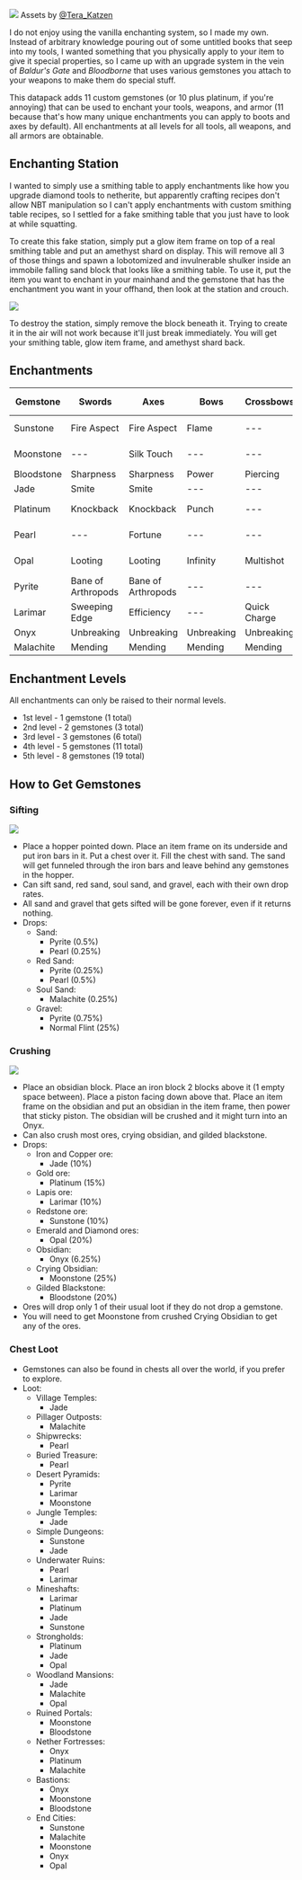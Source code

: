 ![](readme_assets/gemstones.png)
Assets by [@Tera_Katzen](https://twitter.com/Tera_Katzen)

I do not enjoy using the vanilla enchanting system, so I made my own. Instead of arbitrary knowledge pouring out of some untitled books that seep into my tools, I wanted something that you physically apply to your item to give it special properties, so I came up with an upgrade system in the vein of *Baldur's Gate* and *Bloodborne* that uses various gemstones you attach to your weapons to make them do special stuff.

This datapack adds 11 custom gemstones (or 10 plus platinum, if you're annoying) that can be used to enchant your tools, weapons, and armor (11 because that's how many unique enchantments you can apply to boots and axes by default). All enchantments at all levels for all tools, all weapons, and all armors are obtainable.

## Enchanting Station
I wanted to simply use a smithing table to apply enchantments like how you upgrade diamond tools to netherite, but apparently crafting recipes don't allow NBT manipulation so I can't apply enchantments with custom smithing table recipes, so I settled for a fake smithing table that you just have to look at while squatting.

To create this fake station, simply put a glow item frame on top of a real smithing table and put an amethyst shard on display. This will remove all 3 of those things and spawn a lobotomized and invulnerable shulker inside an immobile falling sand block that looks like a smithing table. To use it, put the item you want to enchant in your mainhand and the gemstone that has the enchantment you want in your offhand, then look at the station and crouch.

![](readme_assets/enchanter_assembly.png)

To destroy the station, simply remove the block beneath it. Trying to create it in the air will not work because it'll just break immediately. You will get your smithing table, glow item frame, and amethyst shard back.

## Enchantments
| Gemstone | Swords | Axes | Bows | Crossbows | Tridents | Helmet | Chestplate | Leggings | Boots | Tools | Fishing Rods |
| --- | --- | --- | --- | --- | --- | --- | --- | --- | --- | --- | --- |
| Sunstone | Fire Aspect | Fire Aspect | Flame | --- | --- | Fire Protection | Fire Protection | Fire Protection | Fire Protection | --- | --- |
| Moonstone | --- | Silk Touch | --- | --- | Loyalty | Respiration | --- | --- | Frost Walker | Silk Touch | --- |
| Bloodstone | Sharpness | Sharpness | Power | Piercing | Impaling | Protection | Protection | Protection | Protection | --- | --- |
| Jade | Smite | Smite | --- | --- | Channeling | --- | --- | --- | Soul Speed | --- | --- |
| Platinum | Knockback | Knockback | Punch | --- | --- | Blast Protection | Blast Protection | Blast Protection | Blast Protection | --- | --- |
| Pearl | --- | Fortune | --- | --- | --- | --- | --- | --- | Feather Falling | Fortune | Luck of the Sea |
| Opal | Looting | Looting | Infinity | Multishot | --- | Projectile Protection | Projectile Protection | Projectile Protection | Projectile Protection | --- | --- |
| Pyrite | Bane of Arthropods | Bane of Arthropods | --- | --- | --- | Thorns | Thorns | Thorns | Thorns | --- | Lure |
| Larimar | Sweeping Edge | Efficiency | --- | Quick Charge | Riptide | Aqua Affinity | --- | --- | Depth Strider | Efficiency | --- |
| Onyx | Unbreaking | Unbreaking | Unbreaking | Unbreaking | Unbreaking | Unbreaking | Unbreaking | Unbreaking | Unbreaking | Unbreaking | Unbreaking |
| Malachite | Mending | Mending | Mending | Mending | Mending | Mending | Mending | Mending | Mending | Mending | Mending |

## Enchantment Levels
All enchantments can only be raised to their normal levels.
- 1st level - 1 gemstone (1 total)
- 2nd level - 2 gemstones (3 total)
- 3rd level - 3 gemstones (6 total)
- 4th level - 5 gemstones (11 total)
- 5th level - 8 gemstones (19 total)

## How to Get Gemstones

### Sifting
![](readme_assets/sifter.png)
 - Place a hopper pointed down. Place an item frame on its underside and put iron bars in it. Put a chest over it. Fill the chest with sand. The sand will get funneled through the iron bars and leave behind any gemstones in the hopper.
 - Can sift sand, red sand, soul sand, and gravel, each with their own drop rates.
 - All sand and gravel that gets sifted will be gone forever, even if it returns nothing.
 - Drops:
	- Sand:
		- Pyrite (0.5%)
		- Pearl (0.25%)
	- Red Sand:
		- Pyrite (0.25%)
		- Pearl (0.5%)
	- Soul Sand:
		- Malachite (0.25%)
	- Gravel:
		- Pyrite (0.75%)
		- Normal Flint (25%)

### Crushing
![](readme_assets/crusher.png)
 - Place an obsidian block. Place an iron block 2 blocks above it (1 empty space between). Place a piston facing down above that. Place an item frame on the obsidian and put an obsidian in the item frame, then power that sticky piston. The obsidian will be crushed and it might turn into an Onyx.
 - Can also crush most ores, crying obsidian, and gilded blackstone.
 - Drops:
	- Iron and Copper ore:
		- Jade (10%)
	- Gold ore:
		- Platinum (15%)
	- Lapis ore:
		- Larimar (10%)
	- Redstone ore:
		- Sunstone (10%)
	- Emerald and Diamond ores:
		- Opal (20%)
	- Obsidian:
		- Onyx (6.25%)
	- Crying Obsidian:
		- Moonstone (25%)
	- Gilded Blackstone:
		- Bloodstone (20%)
 - Ores will drop only 1 of their usual loot if they do not drop a gemstone.
 - You will need to get Moonstone from crushed Crying Obsidian to get any of the ores.

### Chest Loot
 - Gemstones can also be found in chests all over the world, if you prefer to explore.
 - Loot:
	- Village Temples:
		- Jade
	- Pillager Outposts:
		- Malachite
	- Shipwrecks:
		- Pearl
	- Buried Treasure:
		- Pearl
	- Desert Pyramids:
		- Pyrite
		- Larimar
		- Moonstone
	- Jungle Temples:
		- Jade
	- Simple Dungeons:
		- Sunstone
		- Jade
	- Underwater Ruins:
		- Pearl
		- Larimar
	- Mineshafts:
		- Larimar
		- Platinum
		- Jade
		- Sunstone
	- Strongholds:
		- Platinum
		- Jade
		- Opal
	- Woodland Mansions:
		- Jade
		- Malachite
		- Opal
	- Ruined Portals:
		- Moonstone
		- Bloodstone
	- Nether Fortresses:
		- Onyx
		- Platinum
		- Malachite
	- Bastions:
		- Onyx
		- Moonstone
		- Bloodstone
	- End Cities:
		- Sunstone
		- Malachite
		- Moonstone
		- Onyx
		- Opal